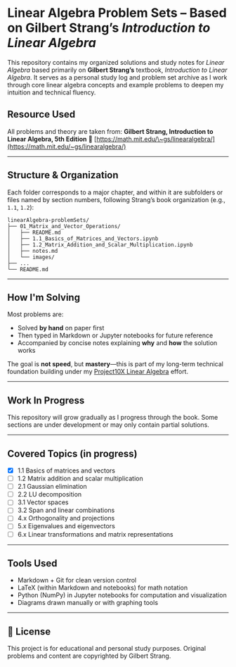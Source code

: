 # Linear Algebra Problem Sets – Based on Gilbert Strang’s *Introduction to Linear Algebra*

This repository contains my organized solutions and study notes for *Linear Algebra* based primarily on **Gilbert Strang’s** textbook, *Introduction to Linear Algebra*. It serves as a personal study log and problem set archive as I work through core linear algebra concepts and example problems to deepen my intuition and technical fluency.

## Resource Used

All problems and theory are taken from:
**Gilbert Strang, Introduction to Linear Algebra, 5th Edition**
🔗 [https://math.mit.edu/\~gs/linearalgebra/](https://math.mit.edu/~gs/linearalgebra/)

---

## Structure & Organization

Each folder corresponds to a major chapter, and within it are subfolders or files named by section numbers, following Strang’s book organization (e.g., `1.1`, `1.2`):

```
linearAlgebra-problemSets/
├── 01_Matrix_and_Vector_Operations/
│   ├── README.md
│   ├── 1.1_Basics_of_Matrices_and_Vectors.ipynb
│   ├── 1.2_Matrix_Addition_and_Scalar_Multiplication.ipynb
│   ├── notes.md
│   └── images/
├── ...
└── README.md
```

---

## How I'm Solving

Most problems are:

* Solved **by hand** on paper first
* Then typed in Markdown or Jupyter notebooks for future reference
* Accompanied by concise notes explaining **why** and **how** the solution works

The goal is **not speed**, but **mastery**—this is part of my long-term technical foundation building under my [Project10X Linear Algebra](#) effort.

---

## Work In Progress

This repository will grow gradually as I progress through the book. Some sections are under development or may only contain partial solutions.

---

## Covered Topics (in progress)

* [x] 1.1 Basics of matrices and vectors
* [ ] 1.2 Matrix addition and scalar multiplication
* [ ] 2.1 Gaussian elimination
* [ ] 2.2 LU decomposition
* [ ] 3.1 Vector spaces
* [ ] 3.2 Span and linear combinations
* [ ] 4.x Orthogonality and projections
* [ ] 5.x Eigenvalues and eigenvectors
* [ ] 6.x Linear transformations and matrix representations

---

## Tools Used

* Markdown + Git for clean version control
* LaTeX (within Markdown and notebooks) for math notation
* Python (NumPy) in Jupyter notebooks for computation and visualization
* Diagrams drawn manually or with graphing tools

---

## 📜 License

This project is for educational and personal study purposes. Original problems and content are copyrighted by Gilbert Strang.